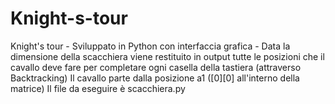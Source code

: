 # Knight-s-tour
Knight's tour - Sviluppato in Python con interfaccia grafica - 
Data la dimensione della scacchiera viene restituito in output tutte le posizioni che il cavallo
deve fare per completare ogni casella della tastiera (attraverso Backtracking)
Il cavallo parte dalla posizione a1 ([0][0] all'interno della matrice)
Il file da eseguire è scacchiera.py
